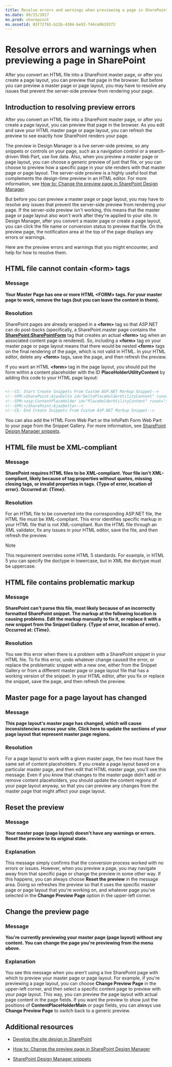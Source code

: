 ```yaml
---
title: Resolve errors and warnings when previewing a page in SharePoint
ms.date: 09/25/2017
ms.prod: sharepoint
ms.assetid: 03f72f65-b22b-4304-be92-f44ce0619372
---
```



# Resolve errors and warnings when previewing a page in SharePoint

After you convert an HTML file into a SharePoint master page, or after you create a page layout, you can preview that page in the browser. But before you can preview a master page or page layout, you may have to resolve any issues that prevent the server-side preview from rendering your page.

## Introduction to resolving preview errors
<a name="Introduction"> </a>

After you convert an HTML file into a SharePoint master page, or after you create a page layout, you can preview that page in the browser. As you edit and save your HTML master page or page layout, you can refresh the preview to see exactly how SharePoint renders your page.
  
    
    
The preview in Design Manager is a live server-side preview, so any snippets or controls on your page, such as a navigation control or a search-driven Web Part, use live data. Also, when you preview a master page or page layout, you can choose a generic preview of just that file, or you can choose to preview how a specific page in your site renders with that master page or page layout. The server-side preview is a highly useful tool that complements the design-time preview in an HTML editor. For more information, see  [How to: Change the preview page in SharePoint Design Manager](how-to-change-the-preview-page-in-sharepoint-design-manager.md).
  
    
    
But before you can preview a master page or page layout, you may have to resolve any issues that prevent the server-side preview from rendering your page. If the server-side preview isn't working, this means that the master page or page layout also won't work after they're applied to your site. In Design Manager, after you convert a master page or create a page layout, you can click the file name or conversion status to preview that file. On the preview page, the notification area at the top of the page displays any errors or warnings.
  
    
    
Here are the preview errors and warnings that you might encounter, and help for how to resolve them.
  
    
    

## HTML file cannot contain \<form\> tags
<a name="FormTags"> </a>


### Message

 **Your Master Page has one or more HTML \<FORM\> tags. For your master page to work, remove the tags (but you can leave the content in them).**
  
    
    

### Resolution

SharePoint pages are already wrapped in a **\<form\>** tag so that ASP.NET can do post-backs (specifically, a SharePoint.master page contains the **<SharePoint:SharePointForm>** tag that creates an actual **\<form\>** tag when an associated content page is rendered). So, including a **\<form\>** tag on your master page or page layout means that there would be nested **\<form\>** tags on the final rendering of the page, which is not valid in HTML. In your HTML editor, delete any **\<form\>** tags, save the page, and then refresh the preview.
  
    
    
If you want an HTML **\<form\>** tag in the page layout, you should put the form within a content placeholder with the ID **PlaceHolderUtilityContent** by adding this code to your HTML page layout:
  
    
    



```HTML

<!--CS: Start Create Snippets From Custom ASP.NET Markup Snippet-->
<!--SPM:<SharePoint:AjaxDelta id="DeltaPlaceHolderUtilityContent" runat="server">-->
<!--SPM:<asp:ContentPlaceHolder id="PlaceHolderUtilityContent" runat="server" />-->
<!--SPM:</SharePoint:AjaxDelta>-->
<!--CE: End Create Snippets From Custom ASP.NET Markup Snippet-->
```

You can also add the HTML Form Web Part or the InfoPath Form Web Part to your page from the Snippet Gallery. For more information, see  [SharePoint Design Manager snippets](sharepoint-design-manager-snippets.md).
  
    
    

## HTML file must be XML-compliant
<a name="XMLCompliant"> </a>


### Message

 **SharePoint requires HTML files to be XML-compliant. Your file isn't XML-compliant, likely because of tag properties without quotes, missing closing tags, or invalid properties in tags. {Type of error, location of error}. Occurred at: {Time}.**
  
    
    

### Resolution

For an HTML file to be converted into the corresponding ASP.NET file, the HTML file must be XML-compliant. This error identifies specific markup in your HTML file that is not XML-compliant. Run the HTML file through an XML validator, fix any issues in your HTML editor, save the file, and then refresh the preview.
  
> [!NOTE]
> This requirement overrides some HTML 5 standards. For example, in HTML 5 you can specify the doctype in lowercase, but in XML the doctype must be uppercase. 
  
    
    


  
    
    

## HTML file contains problematic markup
<a name="ProblematicMarkup"> </a>


### Message

 **SharePoint can't parse this file, most likely because of an incorrectly formatted SharePoint snippet. The markup at the following location is causing problems. Edit the markup manually to fix it, or replace it with a new snippet from the Snippet Gallery. {Type of error, location of error}. Occurred at: {Time}.**
  
    
    

### Resolution

You see this error when there is a problem with a SharePoint snippet in your HTML file. To fix this error, undo whatever change caused the error, or replace the problematic snippet with a new one, either from the Snippet Gallery or from a different master page or page layout file that has a working version of the snippet. In your HTML editor, after you fix or replace the snippet, save the page, and then refresh the preview.
  
    
    

## Master page for a page layout has changed
<a name="PageLayoutChanged"> </a>


### Message

 **This page layout's master page has changed, which will cause inconsistencies across your site. Click here to update the sections of your page layout that represent master page regions.**
  
    
    

### Resolution

For a page layout to work with a given master page, the two must have the same set of content placeholders. If you create a page layout based on a particular master page, and then edit that HTML master page, you'll see this message. Even if you know that changes to the master page didn't add or remove content placeholders, you should update the content regions of your page layout anyway, so that you can preview any changes from the master page that might affect your page layout.
  
    
    

## Reset the preview
<a name="ResetPreview"> </a>


### Message

 **Your master page (page layout) doesn't have any warnings or errors. Reset the preview to its original state.**
  
    
    

### Explanation

This message simply confirms that the conversion process worked with no errors or issues. However, when you preview a page, you may navigate away from that specific page or change the preview in some other way. If this happens, you can always choose **Reset the preview** in the message area. Doing so refreshes the preview so that it uses the specific master page or page layout that you're working on, and whatever page you've selected in the **Change Preview Page** option in the upper-left corner.
  
    
    

## Change the preview page
<a name="ChangePreviewPage"> </a>


### Message

 **You're currently previewing your master page (page layout) without any content. You can change the page you're previewing from the menu above.**
  
    
    

### Explanation

You see this message when you aren't using a live SharePoint page with which to preview your master page or page layout. For example, if you're previewing a page layout, you can choose **Change Preview Page** in the upper-left corner, and then select a specific content page to preview with your page layout. This way, you can preview the page layout with actual page content in the page fields. If you want the preview to show just the positions of **ContentPlaceHolderMain** or page fields, you can always use **Change Preview Page** to switch back to a generic preview.
  
    
    

## Additional resources
<a name="bk_addresources"> </a>


-  [Develop the site design in SharePoint](develop-the-site-design-in-sharepoint.md)
    
  
-  [How to: Change the preview page in SharePoint Design Manager](how-to-change-the-preview-page-in-sharepoint-design-manager.md)
    
  
-  [SharePoint Design Manager snippets](sharepoint-design-manager-snippets.md)
    
  

